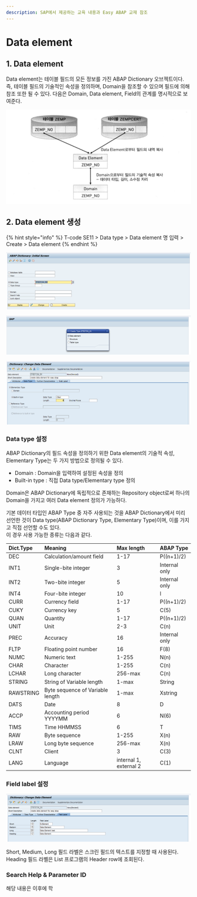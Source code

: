 ```yaml
---
description: SAP에서 제공하는 교육 내용과 Easy ABAP 교재 참조
---
```


# Data element

## 1. Data element

Data element는 테이블 필드의 모든 정보를 가진 ABAP Dictionary 오브젝트이다. 즉, 테이블 필드의 기술적인 속성을 정의하며, Domain을 참조할 수 있으며 필드에 의해 참조 또한 될 수 있다. 다음은 Domain, Data element, Field의 관계를 명시적으로 보여준다. 

![&#xCD9C;&#xCC98; Easy ABAP](../../.gitbook/assets/image%20%2810%29.png)



## 2. Data element 생성

{% hint style="info" %}
T-code SE11 &gt; Data type &gt; Data element 명 입력 &gt; Create &gt; Data element 
{% endhint %}

![T-code SE11](../../.gitbook/assets/image%20%2812%29.png)

![Check Data element](../../.gitbook/assets/image%20%286%29.png)

![Data element &amp;gt; Data type](../../.gitbook/assets/image%20%283%29.png)

### Data type 설정

ABAP Dictionary의 필드 속성을 정의하기 위한 Data element의 기술적 속성, Elementary Type는 두 가지 방법으로 정의될 수 있다.

* Domain : Domain을 입력하여 설정된 속성을 정의
* Built-in type : 직접 Data type/Elementary type 정의

Domain은 ABAP Dictionary에 독립적으로 존재하는 Repository object로써 하나의 Domain을 가지고 여러 Data element 정의가 가능하다.

기본 데이터 타입인 ABAP Type 중 자주 사용되는 것을 ABAP Dictionary에서 미리 선언한 것이 Data type\(ABAP Dictionary Type, Elementary Type\)이며, 이를 가지고 직접 선언할 수도 있다.   
이 경우 사용 가능한 종류는 다음과 같다. 

| Dict.Type | Meaning | Max length | ABAP Type |
| :--- | :--- | :--- | :--- |
| DEC | Calculation/amount field | 1-17 | P\(\(n+1\)/2\) |
| INT1 | Single-bite integer | 3 | Internal only |
| INT2 | Two-bite integer | 5 | Internal only |
| INT4 | Four-bite integer | 10 | l |
| CURR | Currency field | 1-17 | P\(\(n+1\)/2\) |
| CUKY | Currency key | 5 | C\(5\) |
| QUAN | Quantity | 1-17 | P\(\(n+1\)/2\) |
| UNIT | Unit | 2-3 | C\(n\) |
| PREC | Accuracy | 16 | Internal only |
| FLTP | Floating point number | 16 | F\(8\) |
| NUMC | Numeric text | 1-255 | N\(n\) |
| CHAR | Character | 1-255 | C\(n\) |
| LCHAR | Long character | 256-max | C\(n\) |
| STRING | String of Variable length | 1-max | String |
| RAWSTRING | Byte sequence of Variable length | 1-max | Xstring |
| DATS | Date | 8 | D |
| ACCP | Accounting period YYYYMM | 6 | N\(6\) |
| TIMS | Time HHMMSS | 6 | T |
| RAW | Byte sequence | 1-255 | X\(n\) |
| LRAW | Long byte sequence | 256-max | X\(n\) |
| CLNT | Client | 3 | C\(3\) |
| LANG | Language | internal 1, external 2 | C\(1\) |

### 

### Field label 설정

![Data element &amp;gt; Field label](../../.gitbook/assets/image%20%2820%29.png)

Short, Medium, Long 필드 라벨은 스크린 필드의 텍스트를 지정할 때 사용된다.  
Heading 필드 라벨은 List 프로그램의 Header row에 조회된다. 



### Search Help & Parameter ID

해당 내용은 이후에 학

